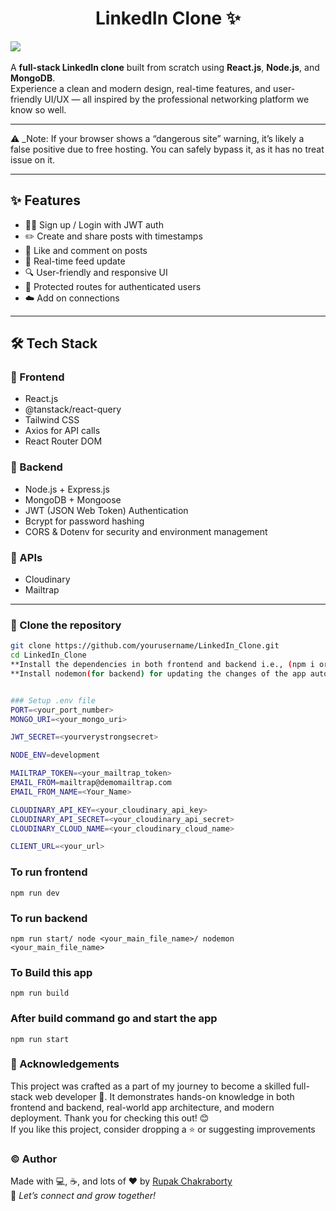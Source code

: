 <h1 align="center">LinkedIn Clone ✨</h1>

<img src="https://github.com/user-attachments/assets/a3be6225-67cd-4f03-81dc-8e05c996ee65"/>

</br>
</br>
A <b>full-stack LinkedIn clone</b> built from scratch using <b>React.js</b>, <b>Node.js</b>, and <b>MongoDB</b>.  </br>
Experience a clean and modern design, real-time features, and user-friendly UI/UX — all inspired by the professional networking platform we know so well.

---

⚠️ _Note: If your browser shows a “dangerous site” warning, it’s likely a false positive due to free hosting. You can safely bypass it, as it has no treat issue on it.

---

## ✨ Features

- 🧑‍💼 Sign up / Login with JWT auth
- ✏️ Create and share posts with timestamps
- 💬 Like and comment on posts
- 📁 Real-time feed update
- 🔍 User-friendly and responsive UI
- 🔐 Protected routes for authenticated users
- ☁️ Add on connections

---

## 🛠️ Tech Stack

### 🔹 Frontend
- React.js
- @tanstack/react-query
- Tailwind CSS
- Axios for API calls
- React Router DOM

### 🔹 Backend
- Node.js + Express.js
- MongoDB + Mongoose
- JWT (JSON Web Token) Authentication
- Bcrypt for password hashing
- CORS & Dotenv for security and environment management

### 🔹 APIs
- Cloudinary
- Mailtrap

---

### 🔹 Clone the repository

```bash
git clone https://github.com/yourusername/LinkedIn_Clone.git
cd LinkedIn_Clone
**Install the dependencies in both frontend and backend i.e., (npm i or npm install)**
**Install nodemon(for backend) for updating the changes of the app automatically**


### Setup .env file
PORT=<your_port_number>
MONGO_URI=<your_mongo_uri>

JWT_SECRET=<yourverystrongsecret>

NODE_ENV=development

MAILTRAP_TOKEN=<your_mailtrap_token>
EMAIL_FROM=mailtrap@demomailtrap.com
EMAIL_FROM_NAME=<Your_Name>

CLOUDINARY_API_KEY=<your_cloudinary_api_key>
CLOUDINARY_API_SECRET=<your_cloudinary_api_secret>
CLOUDINARY_CLOUD_NAME=<your_cloudinary_cloud_name>

CLIENT_URL=<your_url>
```

### To run frontend

```shell
npm run dev
```

### To run backend

```shell
npm run start/ node <your_main_file_name>/ nodemon <your_main_file_name>
```

### To Build this app

```shell
npm run build
```

### After build command go and start the app

```shell
npm run start
```



<h3>🙏 Acknowledgements</h3>

This project was crafted as a part of my journey to become a skilled full-stack web developer 🚀.
It demonstrates hands-on knowledge in both frontend and backend, real-world app architecture, and modern deployment.
Thank you for checking this out! 😊</br>
If you like this project, consider dropping a ⭐️ or suggesting improvements 
</br>

### ©️ Author

Made with 💻, ☕, and lots of ❤️ by <a href="https://portfolio-1-one-bice.vercel.app/">Rupak Chakraborty</a></br>
🔗 <i>Let’s connect and grow together!</i>
